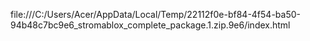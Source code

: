 file:///C:/Users/Acer/AppData/Local/Temp/22112f0e-bf84-4f54-ba50-94b48c7bc9e6_stromablox_complete_package.1.zip.9e6/index.html
